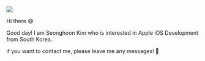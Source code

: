 <img src="https://capsule-render.vercel.app/api?type=Cylinder&color=gradient&customColorList=0,1,2,3,4,6,7,8,9,10,11,12,13,14,15,16,17,18,19,20&height=150&section=header&text=Seonghoon%20Kim&fontSize=50&desc=iOS Developer&fontSize=20&animation=fadeIn" />


Hi there 😄

Good day! I am Seonghoon Kim who is interested in Apple iOS Development from South Korea. 

if you want to contact me, please leave me any messages! 📩
